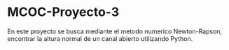 # MCOC-Proyecto-3

En este proyecto se busca mediante el metodo numerico Newton-Rapson, encontrar la altura normal de un canal abierto utilizando Python.
